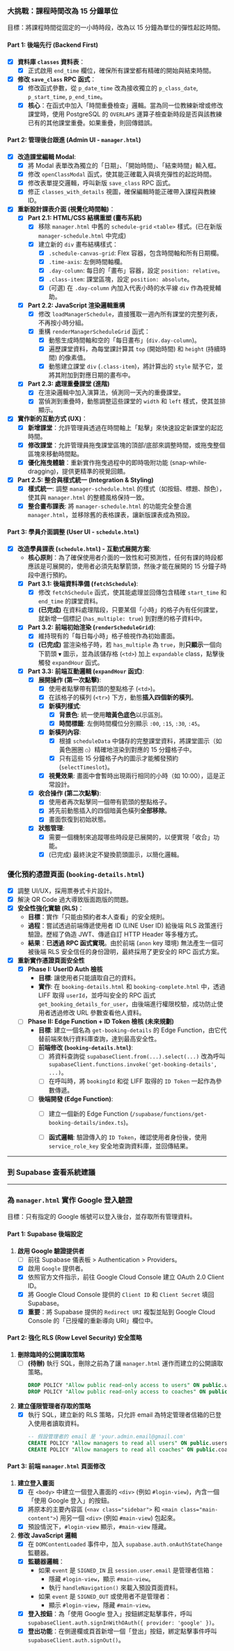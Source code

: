 ### 大挑戰：課程時間改為 15 分鐘單位

目標：將課程時間從固定的一小時時段，改為以 15 分鐘為單位的彈性起訖時間。

#### Part 1: 後端先行 (Backend First)

-   [x] **資料庫 `classes` 資料表**：
    -   [x] 正式啟用 `end_time` 欄位，確保所有課堂都有精確的開始與結束時間。
-   [x] **修改 `save_class` RPC 函式**：
    -   [x] 修改函式參數，從 `p_date_time` 改為接收獨立的 `p_class_date`, `p_start_time`, `p_end_time`。
    -   [x] **核心**：在函式中加入「時間重疊檢查」邏輯。當為同一位教練新增或修改課堂時，使用 PostgreSQL 的 `OVERLAPS` 運算子檢查新時段是否與該教練已有的其他課堂重疊。如果重疊，則回傳錯誤。

#### Part 2: 管理後台跟進 (Admin UI - `manager.html`)

-   [x] **改造課堂編輯 Modal**:
    -   [x] 將 Modal 表單改為獨立的「日期」、「開始時間」、「結束時間」輸入框。
    -   [x] 修改 `openClassModal` 函式，使其能正確載入與填充彈性的起訖時間。
    -   [x] 修改表單提交邏輯，呼叫新版 `save_class` RPC 函式。
    -   [x] 修正 `classes_with_details` 視圖，確保編輯時能正確帶入課程與教練 ID。
-   [x] **重新設計課表介面 (視覺化時間軸)**：
    -   [x] **Part 2.1: HTML/CSS 結構重塑 (畫布系統)**
        -   [x] 移除 `manager.html` 中舊的 `schedule-grid` `<table>` 樣式。(已在新版 `manager-schedule.html` 中完成)
        -   [x] 建立新的 `div` 畫布結構樣式：
            -   [x] `.schedule-canvas-grid`: Flex 容器，包含時間軸和所有日期欄。
            -   [x] `.time-axis`: 左側時間軸欄。
            -   [x] `.day-column`: 每日的「畫布」容器，設定 `position: relative`。
            -   [x] `.class-item`: 課堂區塊，設定 `position: absolute`。
            -   [x] (可選) 在 `.day-column` 內加入代表小時的水平線 `div` 作為視覺輔助。
    -   [x] **Part 2.2: JavaScript 渲染邏輯重構**
        -   [x] 修改 `loadManagerSchedule`，直接獲取一週內所有課堂的完整列表，不再按小時分組。
        -   [x] 重構 `renderManagerScheduleGrid` 函式：
            -   [x] 動態生成時間軸和空的「每日畫布」(`div.day-column`)。
            -   [x] 遍歷課堂資料，為每堂課計算其 `top` (開始時間) 和 `height` (持續時間) 的像素值。
            -   [x] 動態建立課堂 `div` (`.class-item`)，將計算出的 `style` 賦予它，並將其附加到對應日期的畫布中。
    -   [x] **Part 2.3: 處理重疊課堂 (進階)**
        -   [x] 在渲染邏輯中加入演算法，偵測同一天內的重疊課堂。
        -   [x] 當偵測到重疊時，動態調整這些課堂的 `width` 和 `left` 樣式，使其並排顯示。
-   [x] **實作新的互動方式 (UX)**：
    -   [x] **新增課堂**：允許管理員透過在時間軸上「點擊」來快速設定新課堂的起訖時間。
    -   [x] **修改課堂**：允許管理員拖曳課堂區塊的頂部/底部來調整時間，或拖曳整個區塊來移動時間點。
    -   [x] **優化拖曳體驗**：重新實作拖曳過程中的即時吸附功能 (snap-while-dragging)，提供更精準的視覺回饋。
-   [x] **Part 2.5: 整合與樣式統一 (Integration & Styling)**
    -   [x] **樣式統一**: 調整 `manager-schedule.html` 的樣式（如按鈕、標題、顏色），使其與 `manager.html` 的整體風格保持一致。
    -   [x] **整合畫布課表**: 將 `manager-schedule.html` 的功能完全整合進 `manager.html`，並移除舊的表格課表，讓新版課表成為預設。

#### Part 3: 學員介面調整 (User UI - `schedule.html`)

-   [x] **改造學員課表 (`schedule.html`) - 互動式展開方案**:
    -   **核心原則**：為了確保使用者介面的一致性和可預測性，任何有課的時段都應該是可展開的，使用者必須先點擊箭頭，然後才能在展開的 15 分鐘子時段中進行預約。
    -   [x] **Part 3.1: 後端資料準備 (`fetchSchedule`)**:
        -   [x] 修改 `fetchSchedule` 函式，使其能處理並回傳包含精確 `start_time` 和 `end_time` 的課堂資料。
        -   [x] **(已完成)** 在資料處理階段，只要某個「小時」的格子內有任何課堂，就新增一個標記 (`has_multiple: true`) 到對應的格子資料中。
    -   [x] **Part 3.2: 前端初始渲染 (`renderScheduleGrid`)**:
        -   [x] 維持現有的「每日每小時」格子檢視作為初始畫面。
        -   [x] **(已完成)** 當渲染格子時，若 `has_multiple` 為 `true`，則**只顯示**一個向下箭頭 `▼` 圖示，並為該儲存格 (`<td>`) 加上 `expandable` class，點擊後觸發 `expandHour` 函式。
    -   [x] **Part 3.3: 前端互動邏輯 (`expandHour` 函式)**:
        -   [x] **展開操作 (第一次點擊)**:
            -   [x] 使用者點擊帶有箭頭的整點格子 (`<td>`)。
            -   [x] 在該格子的橫列 (`<tr>`) 下方，動態**插入四個新的橫列**。
            -   [x] **新橫列樣式**:
                -   [x] **背景色**: 統一使用**暗黃色底色**以示區別。
                -   [x] **時間標籤**: 左側時間欄位分別顯示 `:00`, `:15`, `:30`, `:45`。
            -   [x] **新橫列內容**:
                -   [x] 根據 `scheduleData` 中儲存的完整課堂資料，將課堂圖示（如黃色圈圈 `○`）精確地渲染到對應的 15 分鐘格子中。
                -   [x] 只有這些 15 分鐘格子內的圖示才能觸發預約 (`selectTimeslot`)。
            -   [x] **視覺效果**: 畫面中會暫時出現兩行相同的小時（如 10:00），這是正常設計。
        -   [x] **收合操作 (第二次點擊)**:
            -   [x] 使用者再次點擊同一個帶有箭頭的整點格子。
            -   [x] 將先前動態插入的四個暗黃色橫列**全部移除**。
            -   [x] 畫面恢復到初始狀態。
        -   [x] **狀態管理**:
            -   [x] 需要一個機制來追蹤哪些時段是已展開的，以便實現「收合」功能。
            -   [x] (已完成) 最終決定不變換箭頭圖示，以簡化邏輯。

### 優化預約憑證頁面 (`booking-details.html`)

-   [x] 調整 UI/UX，採用票券式卡片設計。
-   [x] 解決 QR Code 過大導致版面跑版的問題。
-   [x] **安全性強化實驗 (RLS)**：
    -   **目標**：實作「只能由預約者本人查看」的安全規則。
    -   **過程**：嘗試透過前端傳遞使用者 ID (LINE User ID) 給後端 RLS 政策進行驗證。歷經了偽造 JWT、傳遞自訂 HTTP Header 等多種方式。
    -   **結果**：**已透過 RPC 函式實現**。由於前端 (`anon` key 環境) 無法產生一個可被後端 RLS 安全信任的身份證明，最終採用了更安全的 RPC 函式方案。
-   [x] **重新實作憑證頁面安全性**
    -   [x] **Phase I: UserID Auth 檢核**
        -   **目標**: 讓使用者只能讀取自己的資料。
        -   **實作**: 在 `booking-details.html` 和 `booking-complete.html` 中，透過 LIFF 取得 `userId`，並呼叫安全的 RPC 函式 `get_booking_details_for_user`，由後端進行權限校驗，成功防止使用者透過修改 URL 參數查看他人資料。
    -   [ ] **Phase II: Edge Function + ID Token 檢核 (未來規劃)**
        -   **目標**: 建立一個名為 `get-booking-details` 的 Edge Function，由它代替前端來執行資料庫查詢，達到最高安全性。
        -   [ ] **前端修改 (`booking-details.html`)**:
            -   [ ] 將資料查詢從 `supabaseClient.from(...).select(...)` 改為呼叫 `supabaseClient.functions.invoke('get-booking-details', ...)`。
            -   [ ] 在呼叫時，將 `bookingId` 和從 LIFF 取得的 `ID Token` 一起作為參數傳遞。
        -   [ ] **後端開發 (Edge Function)**:
            -   [ ] 建立一個新的 Edge Function (`/supabase/functions/get-booking-details/index.ts`)。
            -   [ ] **函式邏輯**: 驗證傳入的 `ID Token`，確認使用者身份後，使用 `service_role_key` 安全地查詢資料庫，並回傳結果。




---

### 到 Supabase 查看系統建議

---

### 為 `manager.html` 實作 Google 登入驗證

目標：只有指定的 Google 帳號可以登入後台，並存取所有管理資料。

#### Part 1: Supabase 後端設定

1.  **啟用 Google 驗證提供者**
    *   [ ] 前往 Supabase 儀表板 > Authentication > Providers。
    *   [x] 啟用 `Google` 提供者。
    *   [x] 依照官方文件指示，前往 Google Cloud Console 建立 OAuth 2.0 Client ID。
    *   [x] 將 Google Cloud Console 提供的 `Client ID` 和 `Client Secret` 填回 Supabase。
    *   [x] **重要**：將 Supabase 提供的 `Redirect URI` 複製並貼到 Google Cloud Console 的「已授權的重新導向 URI」欄位中。

#### Part 2: 強化 RLS (Row Level Security) 安全策略

1.  **刪除臨時的公開讀取策略**
    *   [ ] **(待辦)** 執行 SQL，刪除之前為了讓 `manager.html` 運作而建立的公開讀取策略。
        ```sql
        DROP POLICY "Allow public read-only access to users" ON public.users;
        DROP POLICY "Allow public read-only access to coaches" ON public.coaches;
        ```
2.  **建立僅限管理者存取的策略**
    *   [x] 執行 SQL，建立新的 RLS 策略，只允許 email 為特定管理者信箱的已登入使用者讀取資料。
        ```sql
        -- 假設管理者的 email 是 'your.admin.email@gmail.com'
        CREATE POLICY "Allow managers to read all users" ON public.users FOR SELECT USING (auth.email() = 'your.admin.email@gmail.com');
        CREATE POLICY "Allow managers to read all coaches" ON public.coaches FOR SELECT USING (auth.email() = 'your.admin.email@gmail.com');
        ```

#### Part 3: 前端 `manager.html` 頁面修改

1.  **建立登入畫面**
    *   [x] 在 `<body>` 中建立一個登入畫面的 `<div>` (例如 `#login-view`)，內含一個「使用 Google 登入」的按鈕。
    *   [x] 將原本的主要內容區 (`<nav class="sidebar">` 和 `<main class="main-content">`) 用另一個 `<div>` (例如 `#main-view`) 包起來。
    *   [x] 預設情況下，`#login-view` 顯示，`#main-view` 隱藏。

2.  **修改 JavaScript 邏輯**
    *   [x] 在 `DOMContentLoaded` 事件中，加入 `supabase.auth.onAuthStateChange` 監聽器。
    *   [x] **監聽器邏輯**：
        *   如果 `event` 是 `SIGNED_IN` 且 `session.user.email` 是管理者信箱：
            *   隱藏 `#login-view`，顯示 `#main-view`。
            *   執行 `handleNavigation()` 來載入預設頁面資料。
        *   如果 `event` 是 `SIGNED_OUT` 或使用者不是管理者：
            *   顯示 `#login-view`，隱藏 `#main-view`。
    *   [x] **登入按鈕**：為「使用 Google 登入」按鈕綁定點擊事件，呼叫 `supabaseClient.auth.signInWithOAuth({ provider: 'google' })`。
    *   [x] **登出功能**：在側邊欄或頁首新增一個「登出」按鈕，綁定點擊事件呼叫 `supabaseClient.auth.signOut()`。